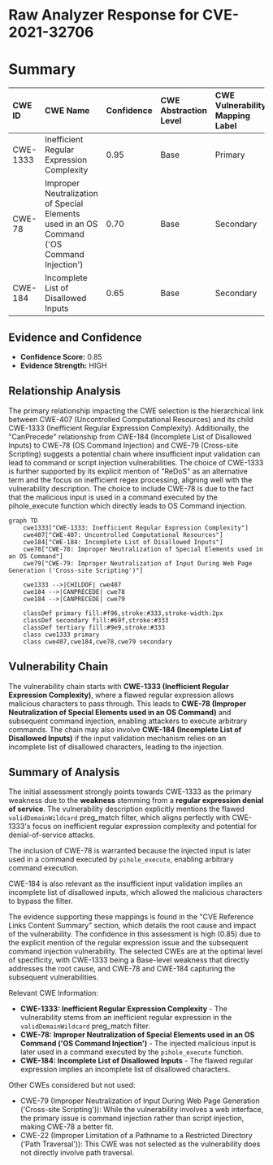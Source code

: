 # Raw Analyzer Response for CVE-2021-32706

# Summary
| CWE ID    | CWE Name                                                                    | Confidence | CWE Abstraction Level | CWE Vulnerability Mapping Label | CWE-Vulnerability Mapping Notes |
| :---------- | :-------------------------------------------------------------------------- | :--------- | :-------------------- | :------------------------------ | :------------------------------ |
| CWE-1333 | Inefficient Regular Expression Complexity    | 0.95       | Base                  | Primary                       | Allowed                       |
| CWE-78     | Improper Neutralization of Special Elements used in an OS Command ('OS Command Injection') | 0.70      | Base                  | Secondary                       | Allowed                       |
| CWE-184     | Incomplete List of Disallowed Inputs                  | 0.65       | Base                  | Secondary                       | Allowed                       |

## Evidence and Confidence

*   **Confidence Score:** 0.85
*   **Evidence Strength:** HIGH

## Relationship Analysis
The primary relationship impacting the CWE selection is the hierarchical link between CWE-407 (Uncontrolled Computational Resources) and its child CWE-1333 (Inefficient Regular Expression Complexity). Additionally, the "CanPrecede" relationship from CWE-184 (Incomplete List of Disallowed Inputs) to CWE-78 (OS Command Injection) and CWE-79 (Cross-site Scripting) suggests a potential chain where insufficient input validation can lead to command or script injection vulnerabilities. The choice of CWE-1333 is further supported by its explicit mention of "ReDoS" as an alternative term and the focus on inefficient regex processing, aligning well with the vulnerability description. The choice to include CWE-78 is due to the fact that the malicious input is used in a command executed by the pihole_execute function which directly leads to OS Command injection.

```mermaid
graph TD
    cwe1333["CWE-1333: Inefficient Regular Expression Complexity"]
    cwe407["CWE-407: Uncontrolled Computational Resources"]
    cwe184["CWE-184: Incomplete List of Disallowed Inputs"]
    cwe78["CWE-78: Improper Neutralization of Special Elements used in an OS Command"]
    cwe79["CWE-79: Improper Neutralization of Input During Web Page Generation ('Cross-site Scripting')"]

    cwe1333 -->|CHILDOF| cwe407
    cwe184 -->|CANPRECEDE| cwe78
    cwe184 -->|CANPRECEDE| cwe79

    classDef primary fill:#f96,stroke:#333,stroke-width:2px
    classDef secondary fill:#69f,stroke:#333
    classDef tertiary fill:#9e9,stroke:#333
    class cwe1333 primary
    class cwe407,cwe184,cwe78,cwe79 secondary
```

## Vulnerability Chain
The vulnerability chain starts with **CWE-1333 (Inefficient Regular Expression Complexity)**, where a flawed regular expression allows malicious characters to pass through. This leads to **CWE-78 (Improper Neutralization of Special Elements used in an OS Command)** and subsequent command injection, enabling attackers to execute arbitrary commands. The chain may also involve **CWE-184 (Incomplete List of Disallowed Inputs)** if the input validation mechanism relies on an incomplete list of disallowed characters, leading to the injection.

## Summary of Analysis
The initial assessment strongly points towards CWE-1333 as the primary weakness due to the **weakness** stemming from a **regular expression denial of service**. The vulnerability description explicitly mentions the flawed `validDomainWildcard` preg_match filter, which aligns perfectly with CWE-1333's focus on inefficient regular expression complexity and potential for denial-of-service attacks.

The inclusion of CWE-78 is warranted because the injected input is later used in a command executed by `pihole_execute`, enabling arbitrary command execution.

CWE-184 is also relevant as the insufficient input validation implies an incomplete list of disallowed inputs, which allowed the malicious characters to bypass the filter.

The evidence supporting these mappings is found in the "CVE Reference Links Content Summary" section, which details the root cause and impact of the vulnerability. The confidence in this assessment is high (0.85) due to the explicit mention of the regular expression issue and the subsequent command injection vulnerability. The selected CWEs are at the optimal level of specificity, with CWE-1333 being a Base-level weakness that directly addresses the root cause, and CWE-78 and CWE-184 capturing the subsequent vulnerabilities.

Relevant CWE Information:
- **CWE-1333: Inefficient Regular Expression Complexity** - The vulnerability stems from an inefficient regular expression in the `validDomainWildcard` preg_match filter.
- **CWE-78: Improper Neutralization of Special Elements used in an OS Command ('OS Command Injection')** - The injected malicious input is later used in a command executed by the `pihole_execute` function.
- **CWE-184: Incomplete List of Disallowed Inputs** - The flawed regular expression implies an incomplete list of disallowed characters.

Other CWEs considered but not used:
- CWE-79 (Improper Neutralization of Input During Web Page Generation ('Cross-site Scripting')): While the vulnerability involves a web interface, the primary issue is command injection rather than script injection, making CWE-78 a better fit.
- CWE-22 (Improper Limitation of a Pathname to a Restricted Directory ('Path Traversal')): This CWE was not selected as the vulnerability does not directly involve path traversal.